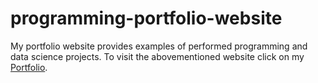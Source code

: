 # programming-portfolio-website
My portfolio website provides examples of performed programming and data science projects.
To visit the abovementioned website click on my [Portfolio](https://maciejpyra.github.io/programming-portfolio-website/).
